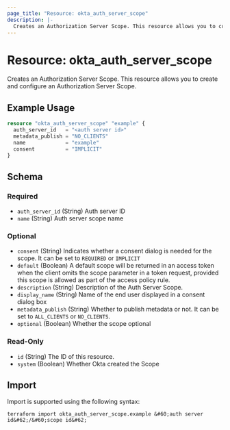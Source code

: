 ```yaml
---
page_title: "Resource: okta_auth_server_scope"
description: |-
  Creates an Authorization Server Scope. This resource allows you to create and configure an Authorization Server Scope.
---
```


# Resource: okta_auth_server_scope

Creates an Authorization Server Scope. This resource allows you to create and configure an Authorization Server Scope.

## Example Usage

```terraform
resource "okta_auth_server_scope" "example" {
  auth_server_id   = "<auth server id>"
  metadata_publish = "NO_CLIENTS"
  name             = "example"
  consent          = "IMPLICIT"
}
```

<!-- schema generated by tfplugindocs -->
## Schema

### Required

- `auth_server_id` (String) Auth server ID
- `name` (String) Auth server scope name

### Optional

- `consent` (String) Indicates whether a consent dialog is needed for the scope. It can be set to `REQUIRED` or `IMPLICIT`
- `default` (Boolean) A default scope will be returned in an access token when the client omits the scope parameter in a token request, provided this scope is allowed as part of the access policy rule.
- `description` (String) Description of the Auth Server Scope.
- `display_name` (String) Name of the end user displayed in a consent dialog box
- `metadata_publish` (String) Whether to publish metadata or not. It can be set to `ALL_CLIENTS` or `NO_CLIENTS`.
- `optional` (Boolean) Whether the scope optional

### Read-Only

- `id` (String) The ID of this resource.
- `system` (Boolean) Whether Okta created the Scope

## Import

Import is supported using the following syntax:

```shell
terraform import okta_auth_server_scope.example &#60;auth server id&#62;/&#60;scope id&#62;
```
